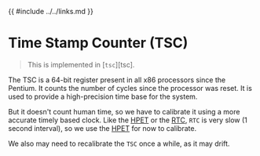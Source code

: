 {{ #include ../../links.md }}

# Time Stamp Counter (TSC)

> This is implemented in [`tsc`][tsc].

The TSC is a 64-bit register present in all x86 processors since the Pentium.
It counts the number of cycles since the processor was reset.
It is used to provide a high-precision time base for the system.

But it doesn't count human time, so we have to calibrate it using a more accurate timely based clock.
Like the [HPET] or the [RTC], `RTC` is very slow (1 second interval), so we use the [HPET] for now to calibrate.

We also may need to recalibrate the `TSC` once a while, as it may drift.

[HPET]: ./hpet.md
[RTC]: ./rtc.md
